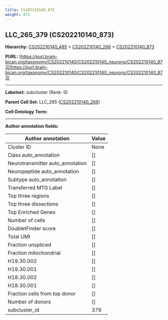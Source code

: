 ```yaml
---
title: CS202210140_873
weight: 873
---
```

## LLC_265_379 (CS202210140_873)
<b>Hierarchy: </b>
[CS202210140_485](../CS202210140_485) >
[CS202210140_266](../CS202210140_266) >
[CS202210140_873](../CS202210140_873)

**PURL:** [https://purl.brain-bican.org/taxonomy/CS202210140/CS202210140_neurons/CS202210140_873](https://purl.brain-bican.org/taxonomy/CS202210140/CS202210140_neurons/CS202210140_873)

---


**Labelset:** subcluster (Rank: 0)

**Parent Cell Set:** LLC_265 ([CS202210140_266](../CS202210140_266))



**Cell Ontology Term:** 

[MARKER GENES.]: #


---

[TRANSFERRED ANNOTATIONS.]: #


[AUTHOR ANNOTATION FIELDS.]: #


**Author annotation fields:**

| Author annotation | Value |
|-------------------|-------|
|Cluster ID|None|
|Class auto_annotation|[]|
|Neurotransmitter auto_annotation|[]|
|Neuropeptide auto_annotation|[]|
|Subtype auto_annotation|[]|
|Transferred MTG Label|[]|
|Top three regions|[]|
|Top three dissections|[]|
|Top Enriched Genes|[]|
|Number of cells|[]|
|DoubletFinder score|[]|
|Total UMI|[]|
|Fraction unspliced|[]|
|Fraction mitochondrial|[]|
|H19.30.002|[]|
|H19.30.001|[]|
|H18.30.002|[]|
|H18.30.001|[]|
|Fraction cells from top donor|[]|
|Number of donors|[]|
|subcluster_id|379|
